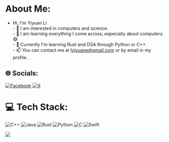 # About Me:
- Hi, I'm Yiyuan Li<br>- 👀 I am interested in computers and science.<br>- 🌱 I am learning everything I come across, especially about computers. 😅<br>- 🏫 Currently I'm learning Rust and DSA through Python or C++.<br>- 📫 You can contact me at lyiyuane@gmail.com or by email in my profile.


## 🌐 Socials:
[![Facebook](https://img.shields.io/badge/Facebook-%231877F2.svg?logo=Facebook&logoColor=white)](https://facebook.com/ethen.lee.902) [![X](https://img.shields.io/badge/X-black.svg?logo=X&logoColor=white)](https://x.com/LeeLyiyuane) 

# 💻 Tech Stack:
![C++](https://img.shields.io/badge/c++-%2300599C.svg?style=for-the-badge&logo=c%2B%2B&logoColor=white) ![Java](https://img.shields.io/badge/java-%23ED8B00.svg?style=for-the-badge&logo=openjdk&logoColor=white) ![Rust](https://img.shields.io/badge/rust-%23000000.svg?style=for-the-badge&logo=rust&logoColor=white) ![Python](https://img.shields.io/badge/python-3670A0?style=for-the-badge&logo=python&logoColor=ffdd54) ![C](https://img.shields.io/badge/c-%2300599C.svg?style=for-the-badge&logo=c&logoColor=white) ![Swift](https://img.shields.io/badge/swift-F54A2A?style=for-the-badge&logo=swift&logoColor=white)

![](https://quotes-github-readme.vercel.app/api?type=horizontal&theme=radical)

